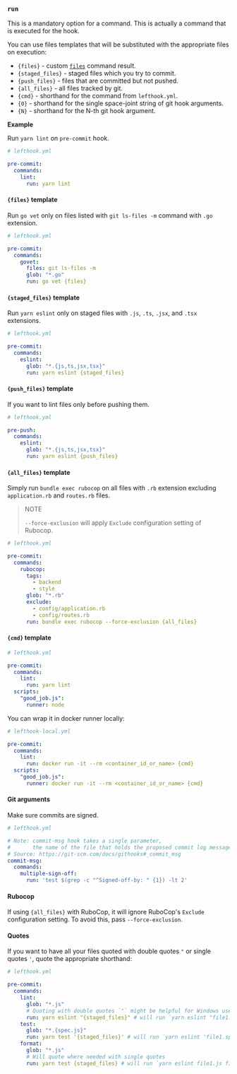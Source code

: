 ### `run`

This is a mandatory option for a command. This is actually a command that is executed for the hook.

You can use files templates that will be substituted with the appropriate files on execution:

- `{files}` - custom [`files`](./files.md) command result.
- `{staged_files}` - staged files which you try to commit.
- `{push_files}` - files that are committed but not pushed.
- `{all_files}` - all files tracked by git.
- `{cmd}` - shorthand for the command from `lefthook.yml`.
- `{0}` - shorthand for the single space-joint string of git hook arguments.
- `{N}` - shorthand for the N-th git hook argument.

**Example**

Run `yarn lint` on `pre-commit` hook.

```yml
# lefthook.yml

pre-commit:
  commands:
    lint:
      run: yarn lint
```

#### `{files}` template

Run `go vet` only on files listed with `git ls-files -m` command with `.go` extension.

```yml
# lefthook.yml

pre-commit:
  commands:
    govet:
      files: git ls-files -m
      glob: "*.go"
      run: go vet {files}
```

#### `{staged_files}` template

Run `yarn eslint` only on staged files with `.js`, `.ts`, `.jsx`, and `.tsx` extensions.

```yml
# lefthook.yml

pre-commit:
  commands:
    eslint:
      glob: "*.{js,ts,jsx,tsx}"
      run: yarn eslint {staged_files}
```

#### `{push_files}` template

If you want to lint files only before pushing them.

```yml
# lefthook.yml

pre-push:
  commands:
    eslint:
      glob: "*.{js,ts,jsx,tsx}"
      run: yarn eslint {push_files}
```

#### `{all_files}` template

Simply run `bundle exec rubocop` on all files with `.rb` extension excluding `application.rb` and `routes.rb` files.

> NOTE
>
> `--force-exclusion` will apply `Exclude` configuration setting of Rubocop.

```yml
# lefthook.yml

pre-commit:
  commands:
    rubocop:
      tags:
        - backend
        - style
      glob: "*.rb"
      exclude:
        - config/application.rb
        - config/routes.rb
      run: bundle exec rubocop --force-exclusion {all_files}
```

#### `{cmd}` template

```yml
# lefthook.yml

pre-commit:
  commands:
    lint:
      run: yarn lint
  scripts:
    "good_job.js":
      runner: node
```

You can wrap it in docker runner locally:

```yml
# lefthook-local.yml

pre-commit:
  commands:
    lint:
      run: docker run -it --rm <container_id_or_name> {cmd}
  scripts:
    "good_job.js":
      runner: docker run -it --rm <container_id_or_name> {cmd}
```

#### Git arguments

Make sure commits are signed.

```yml
# lefthook.yml

# Note: commit-msg hook takes a single parameter,
#       the name of the file that holds the proposed commit log message.
# Source: https://git-scm.com/docs/githooks#_commit_msg
commit-msg:
  commands:
    multiple-sign-off:
      run: 'test $(grep -c "^Signed-off-by: " {1}) -lt 2'
```

#### Rubocop

If using `{all_files}` with RuboCop, it will ignore RuboCop's `Exclude` configuration setting. To avoid this, pass `--force-exclusion`.

#### Quotes

If you want to have all your files quoted with double quotes `"` or single quotes `'`, quote the appropriate shorthand:

```yml
# lefthook.yml

pre-commit:
  commands:
    lint:
      glob: "*.js"
      # Quoting with double quotes `"` might be helpful for Windows users
      run: yarn eslint "{staged_files}" # will run `yarn eslint "file1.js" "file2.js" "[strange name].js"`
    test:
      glob: "*.{spec.js}"
      run: yarn test '{staged_files}' # will run `yarn eslint 'file1.spec.js' 'file2.spec.js' '[strange name].spec.js'`
    format:
      glob: "*.js"
      # Will quote where needed with single quotes
      run: yarn test {staged_files} # will run `yarn eslint file1.js file2.js '[strange name].spec.js'`
```
